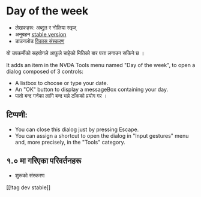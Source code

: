 # Day of the week #

*	 लेखकहरू: अब्दुल र नोलिया रुइज्
*	 अनुबहन [stable version][1]
*	 डाउनलोड [विकास संस्करण][2]

यो उपकर्मीको सहयोगले आफुले चाहेको मितिको बार पत्ता लगाउन सकिने छ ।

It adds an item in the NVDA Tools menu named "Day of the week", to open a
dialog composed of 3 controls:

*	 A listbox to choose or type your date.
*	 An "OK" button to display a messageBox containing your day.
*	 पातो बन्द गर्नका लागि  बन्द भन्ने टाँकको प्रयोग गर । 

## टिप्पणी: ##
*	 You can close this dialog just by pressing Escape.
*	 You can assign a shortcut to open the dialog in "Input gestures" menu
   and, more precisely, in the "Tools" category.

## १.० मा गरिएका परिवर्तनहरू ##
*	 शुरूको संस्करण

[[!tag dev stable]]

[1]: https://addons.nvda-project.org/files/get.php?file=dw

[2]: https://addons.nvda-project.org/files/get.php?file=dw-dev
